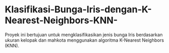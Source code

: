 # Klasifikasi-Bunga-Iris-dengan-K-Nearest-Neighbors-KNN-
Proyek ini bertujuan untuk mengklasifikasikan jenis bunga Iris berdasarkan ukuran kelopak dan mahkota menggunakan algoritma K-Nearest Neighbors (KNN).

